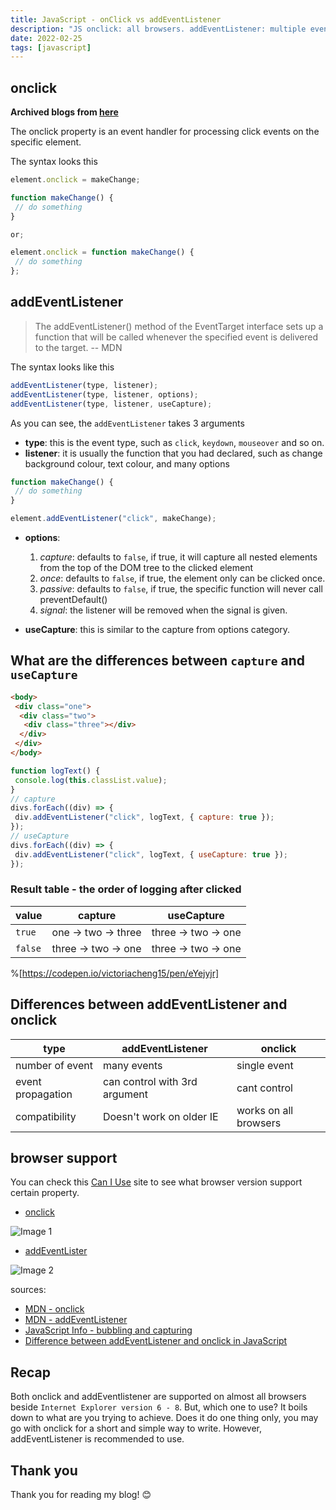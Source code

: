 ```yaml
---
title: JavaScript - onClick vs addEventListener
description: "JS onclick: all browsers. addEventListener: multiple events but not in older IE"
date: 2022-02-25
tags: [javascript]
---
```


## onclick

**Archived blogs from [here](https://victoriacheng15.hashnode.dev/onclick-vs-addeventlistener-in-javascript)**

The onclick property is an event handler for processing click events on the specific element.

The syntax looks this

```js
element.onclick = makeChange;

function makeChange() {
 // do something
}

or;

element.onclick = function makeChange() {
 // do something
};
```

## addEventListener

> The addEventListener() method of the EventTarget interface sets up a function that will be called whenever the specified event is delivered to the target. -- MDN

The syntax looks like this

```js
addEventListener(type, listener);
addEventListener(type, listener, options);
addEventListener(type, listener, useCapture);
```

As you can see, the `addEventListener` takes 3 arguments

- **type**: this is the event type, such as `click`, `keydown`, `mouseover` and so on.
- **listener**: it is usually the function that you had declared, such as change background colour, text colour, and many options

```js
function makeChange() {
 // do something
}

element.addEventListener("click", makeChange);
```

- **options**:

  1. _capture_: defaults to `false`, if true, it will capture all nested elements from the top of the DOM tree to the clicked element
  2. _once_: defaults to `false`, if true, the element only can be clicked once.
  3. _passive_: defaults to `false`, if true, the specific function will never call preventDefault()
  4. _signal_: the listener will be removed when the signal is given.

- **useCapture**: this is similar to the capture from options category.

## What are the differences between `capture` and `useCapture`

```html
<body>
 <div class="one">
  <div class="two">
   <div class="three"></div>
  </div>
 </div>
</body>
```

```js
function logText() {
 console.log(this.classList.value);
}
// capture
divs.forEach((div) => {
 div.addEventListener("click", logText, { capture: true });
});
// useCapture
divs.forEach((div) => {
 div.addEventListener("click", logText, { useCapture: true });
});
```

### Result table - the order of logging after clicked

| value   | capture             | useCapture          |
| ------- | ------------------- | ------------------- |
| `true`  | one -> two -> three | three -> two -> one |
| `false` | three -> two -> one | three -> two -> one |

%[https://codepen.io/victoriacheng15/pen/eYejyjr]

## Differences between addEventListener and onclick

| type              | addEventListener              | onclick               |
| ----------------- | ----------------------------- | --------------------- |
| number of event   | many events                   | single event          |
| event propagation | can control with 3rd argument | cant control          |
| compatibility     | Doesn't work on older IE      | works on all browsers |

## browser support

You can check this [Can I Use](https://caniuse.com/) site to see what browser version support certain property.

- [onclick](https://caniuse.com/?search=onclick)

![Image 1](https://cdn.hashnode.com/res/hashnode/image/upload/v1645650000185/YOdNQ_WiR.png)

- [addEventLister](https://caniuse.com/?search=addeventlistener)

![Image 2](https://cdn.hashnode.com/res/hashnode/image/upload/v1645649826103/R9qluuUoj.png)

sources:

- [MDN - onclick](https://developer.mozilla.org/en-US/docs/Web/API/GlobalEventHandlers/onclick)
- [MDN - addEventListener](https://developer.mozilla.org/en-US/docs/Web/API/EventTarget/addEventListener)
- [JavaScript Info - bubbling and capturing](https://javascript.info/bubbling-and-capturing#capturing)
- [Difference between addEventListener and onclick in JavaScript](https://www.geeksforgeeks.org/difference-between-addeventlistener-and-onclick-in-javascript/)

## Recap

Both onclick and addEventlistener are supported on almost all browsers beside `Internet Explorer version 6 - 8`. But, which one to use? It boils down to what are you trying to achieve. Does it do one thing only, you may go with onclick for a short and simple way to write. However, addEventListener is recommended to use.

## Thank you

Thank you for reading my blog! 😊
